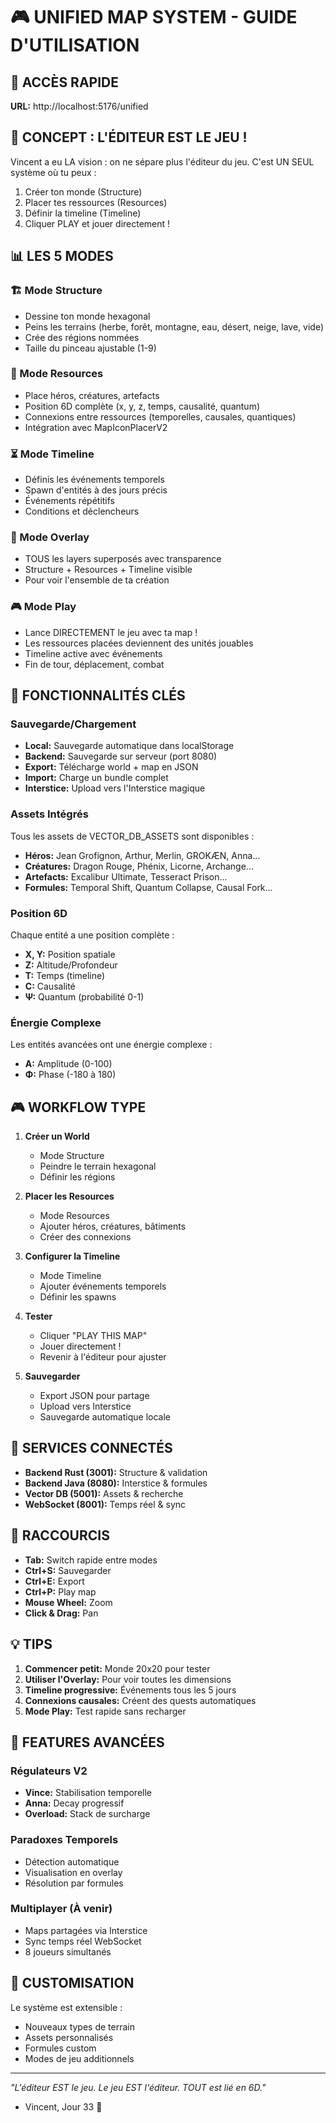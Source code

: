 # 🎮 UNIFIED MAP SYSTEM - GUIDE D'UTILISATION

## 🚀 ACCÈS RAPIDE

**URL:** http://localhost:5176/unified

## 🎯 CONCEPT : L'ÉDITEUR EST LE JEU !

Vincent a eu LA vision : on ne sépare plus l'éditeur du jeu. C'est UN SEUL système où tu peux :
1. Créer ton monde (Structure)
2. Placer tes ressources (Resources) 
3. Définir la timeline (Timeline)
4. Cliquer PLAY et jouer directement !

## 📊 LES 5 MODES

### 🏗️ Mode Structure
- Dessine ton monde hexagonal
- Peins les terrains (herbe, forêt, montagne, eau, désert, neige, lave, vide)
- Crée des régions nommées
- Taille du pinceau ajustable (1-9)

### 💎 Mode Resources  
- Place héros, créatures, artefacts
- Position 6D complète (x, y, z, temps, causalité, quantum)
- Connexions entre ressources (temporelles, causales, quantiques)
- Intégration avec MapIconPlacerV2

### ⏳ Mode Timeline
- Définis les événements temporels
- Spawn d'entités à des jours précis
- Événements répétitifs
- Conditions et déclencheurs

### 🌌 Mode Overlay
- TOUS les layers superposés avec transparence
- Structure + Resources + Timeline visible
- Pour voir l'ensemble de ta création

### 🎮 Mode Play
- Lance DIRECTEMENT le jeu avec ta map !
- Les ressources placées deviennent des unités jouables
- Timeline active avec événements
- Fin de tour, déplacement, combat

## 🔧 FONCTIONNALITÉS CLÉS

### Sauvegarde/Chargement
- **Local:** Sauvegarde automatique dans localStorage
- **Backend:** Sauvegarde sur serveur (port 8080)
- **Export:** Télécharge world + map en JSON
- **Import:** Charge un bundle complet
- **Interstice:** Upload vers l'Interstice magique

### Assets Intégrés
Tous les assets de VECTOR_DB_ASSETS sont disponibles :
- **Héros:** Jean Grofignon, Arthur, Merlin, GROKÆN, Anna...
- **Créatures:** Dragon Rouge, Phénix, Licorne, Archange...
- **Artefacts:** Excalibur Ultimate, Tesseract Prison...
- **Formules:** Temporal Shift, Quantum Collapse, Causal Fork...

### Position 6D
Chaque entité a une position complète :
- **X, Y:** Position spatiale
- **Z:** Altitude/Profondeur  
- **T:** Temps (timeline)
- **C:** Causalité
- **Ψ:** Quantum (probabilité 0-1)

### Énergie Complexe
Les entités avancées ont une énergie complexe :
- **A:** Amplitude (0-100)
- **Φ:** Phase (-180 à 180)

## 🎮 WORKFLOW TYPE

1. **Créer un World**
   - Mode Structure
   - Peindre le terrain hexagonal
   - Définir les régions

2. **Placer les Resources**
   - Mode Resources
   - Ajouter héros, créatures, bâtiments
   - Créer des connexions

3. **Configurer la Timeline**
   - Mode Timeline
   - Ajouter événements temporels
   - Définir les spawns

4. **Tester**
   - Cliquer "PLAY THIS MAP"
   - Jouer directement !
   - Revenir à l'éditeur pour ajuster

5. **Sauvegarder**
   - Export JSON pour partage
   - Upload vers Interstice
   - Sauvegarde automatique locale

## 🔌 SERVICES CONNECTÉS

- **Backend Rust (3001):** Structure & validation
- **Backend Java (8080):** Interstice & formules
- **Vector DB (5001):** Assets & recherche
- **WebSocket (8001):** Temps réel & sync

## 🎯 RACCOURCIS

- **Tab:** Switch rapide entre modes
- **Ctrl+S:** Sauvegarder
- **Ctrl+E:** Export
- **Ctrl+P:** Play map
- **Mouse Wheel:** Zoom
- **Click & Drag:** Pan

## 💡 TIPS

1. **Commencer petit:** Monde 20x20 pour tester
2. **Utiliser l'Overlay:** Pour voir toutes les dimensions
3. **Timeline progressive:** Événements tous les 5 jours
4. **Connexions causales:** Créent des quests automatiques
5. **Mode Play:** Test rapide sans recharger

## 🚀 FEATURES AVANCÉES

### Régulateurs V2
- **Vince:** Stabilisation temporelle
- **Anna:** Decay progressif
- **Overload:** Stack de surcharge

### Paradoxes Temporels
- Détection automatique
- Visualisation en overlay
- Résolution par formules

### Multiplayer (À venir)
- Maps partagées via Interstice
- Sync temps réel WebSocket
- 8 joueurs simultanés

## 🎨 CUSTOMISATION

Le système est extensible :
- Nouveaux types de terrain
- Assets personnalisés
- Formules custom
- Modes de jeu additionnels

---

*"L'éditeur EST le jeu. Le jeu EST l'éditeur. TOUT est lié en 6D."*
- Vincent, Jour 33 🚀
